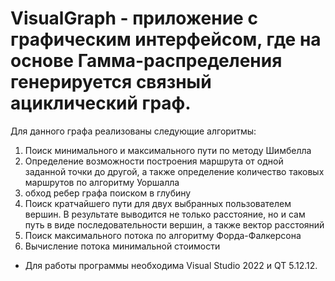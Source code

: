 # VisualGraph - приложение с графическим интерфейсом, где на основе Гамма-распределения генерируется связный ациклический граф.

Для данного графа реализованы следующие алгоритмы:
1) Поиск минимального и максимального пути по методу Шимбелла
2) Определение возможности построения маршрута от одной заданной точки до другой, а также определение количество таковых маршрутов по алгоритму Уоршалла
3) обход ребер графа поиском в глубину
4) Поиск кратчайшего пути для двух выбранных пользователем вершин. В результате выводится не только расстояние, но и сам путь в виде последовательности вершин, а также вектор расстояний
5) Поиск максимального потока по алгоритму Форда-Фалкерсона
6) Вычисление потока минимальной стоимости 

- Для работы программы необходима Visual Studio 2022 и QT 5.12.12.
